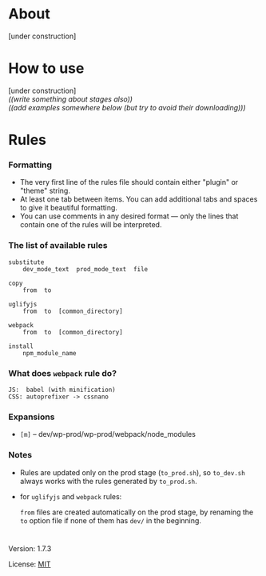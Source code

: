 # About

[under construction]

# How to use

[under construction]  
*((write something about stages also))*  
*((add examples somewhere below (but try to avoid their downloading)))* 

# Rules
  
### Formatting
 
- The very first line of the rules file should contain either "plugin" or "theme" string.
- At least one tab between items. You can add additional tabs and spaces to give it beautiful formatting.
- You can use comments in any desired format — only the lines that contain one of the rules will be interpreted.

 
### The list of available rules
 
    substitute
        dev_mode_text  prod_mode_text  file
 
    copy
        from  to
 
    uglifyjs
        from  to  [common_directory]
 
    webpack
        from  to  [common_directory]
        
    install
        npm_module_name
 
### What does `webpack` rule do?
 

    JS:  babel (with minification)
    CSS: autoprefixer -> cssnano


### Expansions

* `[m]` – dev/wp-prod/wp-prod/webpack/node_modules

### Notes
 
  - Rules are updated only on the prod stage (`to_prod.sh`), so `to_dev.sh` always works
   with the rules generated by `to_prod.sh`.

  - for `uglifyjs` and `webpack` rules:   
  
    `from` files are created automatically on the prod stage, by renaming the `to` option file if none of them has `dev/` in the beginning. 

#

Version: 1.7.3

License: [MIT](https://github.com/vladlu/wp-prod/blob/master/LICENSE)
